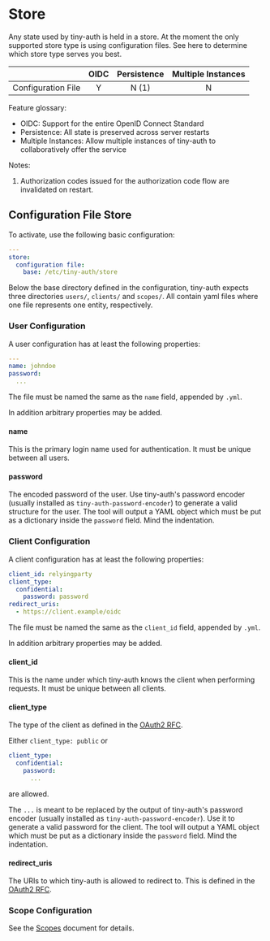 # Store

Any state used by tiny-auth is held in a store. At the moment the only
supported store type is using configuration files. See here to determine
which store type serves you best.

|                    | OIDC | Persistence | Multiple Instances |
|--------------------|:----:|:-----------:|:------------------:|
| Configuration File | Y    | N (1)       | N                  |

Feature glossary:

* OIDC: Support for the entire OpenID Connect Standard
* Persistence: All state is preserved across server restarts
* Multiple Instances: Allow multiple instances of tiny-auth to collaboratively
  offer the service

Notes:

1. Authorization codes issued for the authorization code flow are invalidated
   on restart.

## Configuration File Store

To activate, use the following basic configuration:

```yaml
---
store:
  configuration file:
    base: /etc/tiny-auth/store
```

Below the base directory defined in the configuration, tiny-auth expects
three directories `users/`, `clients/` and `scopes/`. All contain yaml files
where one file represents one entity, respectively.

### User Configuration

A user configuration has at least the following properties:

```yaml
---
name: johndoe
password:
  ...
```

The file must be named the same as the `name` field, appended by `.yml`.

In addition arbitrary properties may be added.

#### name

This is the primary login name used for authentication. It must be unique
between all users.

#### password

The encoded password of the user. Use tiny-auth's password encoder (usually
installed as `tiny-auth-password-encoder`) to generate a valid structure for
the user. The tool will output a YAML object which must be put as a dictionary
inside the `password` field. Mind the indentation.

### Client Configuration

A client configuration has at least the following properties:

```yaml
client_id: relyingparty
client_type:
  confidential:
    password: password
redirect_uris:
  - https://client.example/oidc
```

The file must be named the same as the `client_id` field, appended by `.yml`.

In addition arbitrary properties may be added.

#### client_id

This is the name under which tiny-auth knows the client when performing
requests. It must be unique between all clients.

#### client_type

The type of the client as defined in the [OAuth2 RFC](https://tools.ietf.org/html/rfc6749#section-2.1).

Either `client_type: public` or

```yaml
client_type:
  confidential:
    password:
      ...
```

are allowed.

The `...` is meant to be replaced by the output of tiny-auth's password
encoder (usually installed as `tiny-auth-password-encoder`). Use it to
generate a valid password for the client. The tool will output a YAML object
which must be put as a dictionary inside the `password` field. Mind the
indentation.

#### redirect_uris

The URIs to which tiny-auth is allowed to redirect to. This is defined in the
[OAuth2 RFC](https://tools.ietf.org/html/rfc6749#section-3.1.2).

### Scope Configuration

See the [Scopes](scopes.md) document for details.